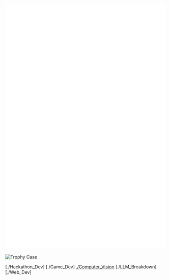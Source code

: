 ![Metrics](github-metrics.svg)

![Trophy Case](https://github-profile-trophy.vercel.app/?username=ozep&column=-1&theme=darkhub&no-frame=true)

[./Hackathon_Dev]
[./Game_Dev]
[./Computer_Vision](https://github.com/oZep/oZep/blob/main/computer-vision-proj.md)
[./LLM_Breakdown]
[./Web_Dev]
